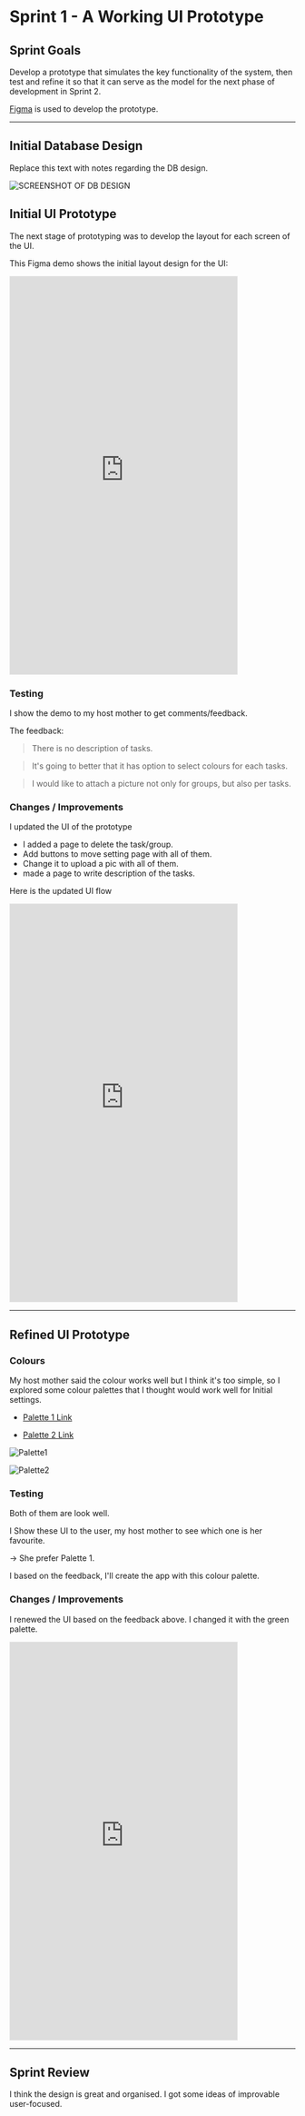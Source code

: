 # Sprint 1 - A Working UI Prototype


## Sprint Goals

Develop a prototype that simulates the key functionality of the system, then test and refine it so that it can serve as the model for the next phase of development in Sprint 2.

[Figma](https://www.figma.com/) is used to develop the prototype.


---

## Initial Database Design

Replace this text with notes regarding the DB design.

![SCREENSHOT OF DB DESIGN](screenshots/db-v1.png)



## Initial UI Prototype

The next stage of prototyping was to develop the layout for each screen of the UI.

This Figma demo shows the initial layout design for the UI:

<iframe style="border: 1px solid rgba(0, 0, 0, 0.1);" width="400" height="700" src="https://embed.figma.com/proto/iILzMl38jYkAkon1egryBJ/Family-To-Do-V1?node-id=1-2&p=f&scaling=scale-down&content-scaling=fixed&page-id=0%3A1&starting-point-node-id=1%3A2&embed-host=share" allowfullscreen></iframe>

### Testing

I show the demo to my host mother to get comments/feedback. 

The feedback:
>There is no description of tasks. 

>It's going to better that it has option to select colours for each tasks.

>I would like to attach a picture not only for groups, but also per tasks.

### Changes / Improvements

I updated the UI of the prototype
- I added a page to delete the task/group.
- Add buttons to move setting page with all of them.
- Change it to upload a pic with all of them.
- made a page to write description of the tasks.

Here is the updated UI flow

<iframe style="border: 1px solid rgba(0, 0, 0, 0.1);" width="400" height="700" src="https://embed.figma.com/proto/oZlbZkB9t1DuZ3BAfeBO0E/Family-To-Do-V2?scaling=scale-down&content-scaling=fixed&page-id=0%3A1&node-id=2-2&starting-point-node-id=2%3A2&embed-host=share" allowfullscreen></iframe>




---

## Refined UI Prototype

### Colours

My host mother said the colour works well but I think it's too simple, so I explored some colour palettes that I thought would work well for Initial settings.

- [Palette 1 Link](https://www.realtimecolors.com/?colors=050704-fbfcfa-87a366-afcfc0-81b3a9&fonts=Inter-Inter)

- [Palette 2 Link](https://www.realtimecolors.com/?colors=011a1e-f0fcff-0dc9f8-79b4fb-3e73f9&fonts=Inter-Inter)

![Palette1](screenshots/palette1.png)

![Palette2](screenshots/palette2.png)

### Testing

Both of them are look well.

I Show these UI to the user, my host mother to see which one is her favourite.

-> She prefer Palette 1.

I based on the feedback, I'll create the app with this colour palette.

### Changes / Improvements

I renewed the UI based on the feedback above. I changed it with the green palette.

<iframe style="border: 1px solid rgba(0, 0, 0, 0.1);" width="400" height="700" src="https://embed.figma.com/proto/lJMHi0EA2JHtsHo1LcQCR4/Family-To-Do-V3?node-id=1-45&p=f&scaling=scale-down&content-scaling=fixed&page-id=0%3A1&starting-point-node-id=1%3A2&embed-host=share" allowfullscreen></iframe>

---

## Sprint Review

I think the design is great and organised. I got some ideas of improvable user-focused.
